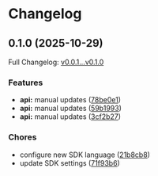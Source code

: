 # Changelog

## 0.1.0 (2025-10-29)

Full Changelog: [v0.0.1...v0.1.0](https://github.com/Alchemyst-ai/alchemyst-sdk-csharp/compare/v0.0.1...v0.1.0)

### Features

* **api:** manual updates ([78be0e1](https://github.com/Alchemyst-ai/alchemyst-sdk-csharp/commit/78be0e1dfdc291a8b20cad45228a5055140b0024))
* **api:** manual updates ([59b1993](https://github.com/Alchemyst-ai/alchemyst-sdk-csharp/commit/59b19932e155b015bf8fb1e37a564fec7bad62ce))
* **api:** manual updates ([3cf2b27](https://github.com/Alchemyst-ai/alchemyst-sdk-csharp/commit/3cf2b27b41e90cdf56688dd5cb2c45ff085acf14))


### Chores

* configure new SDK language ([21b8cb8](https://github.com/Alchemyst-ai/alchemyst-sdk-csharp/commit/21b8cb861241019c358b041ece7dc511d54c4c3e))
* update SDK settings ([71f93b6](https://github.com/Alchemyst-ai/alchemyst-sdk-csharp/commit/71f93b6d8f5ee59268ba1cb011f1cccfc12dfc4e))
